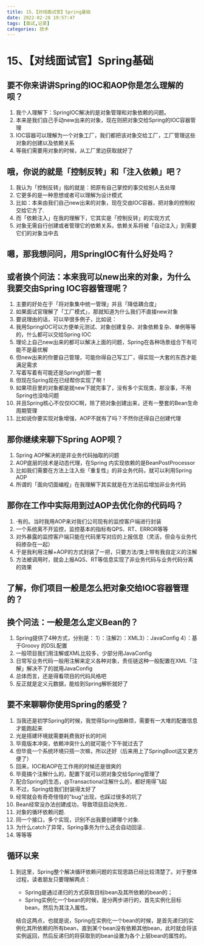 ```yaml
---
title: 15、【对线面试官】Spring基础
date: 2022-02-28 19:57:47
tags: [面试,记录]
categories: 技术
---
```

# 15、【对线面试官】Spring基础

## 要不你来讲讲Spring的IOC和AOP你是怎么理解的呗？

1. 我个人理解下：SpringIOC解决的是对象管理和对象依赖的问题。
2. 本来是我们自己手动new出来的对象，现在则把对象交给Spring的IOC容器管理
3. IOC容器可以理解为一个对象工厂，我们都把该对象交给工厂，工厂管理这些对象的创建以及依赖关系
4. 等我们需要用对象的时候，从工厂里边获取就好了

## 哦，你说的就是「控制反转」和「注入依赖」吧？

1. 我认为「控制反转」指的就是：把原有自己掌控的事交给别人去处理
2. 它更多的是一种思想或者可以理解为设计模式
3. 比如：本来由我们自己new出来的对象，现在交由IOC容器，把对象的控制权交给它方了.
4. 而「依赖注入」在我的理解下，它其实是「控制反转」的实现方式
5. 对象无需自行创建或者管理它的依赖关系，依赖关系将被「自动注入」到需要它们的对象当中去

## 嗯，那我想问问，用SpringIOC有什么好处吗？

## 或者换个问法：本来我可以new出来的对象，为什么我要交由Spring IOC容器管理呢？

1. 主要的好处在于「将对象集中统一管理」并且「降低耦合度」
2. 如果面试官理解了「工厂模式」，那就知道为什么我们不直接new对象
3. 要说理由的话，可以举很多例子，比如说：
4. 我用SpringIOC可以方便单元测试、对象创建复杂、对象依赖复杂、单例等等的，什么都可以交给Spring IOC
5. 理论上自己new出来的都可以解决上面的问题，Spring在各种场景组合下有可能不是最优解
6. 但new出来的你要自己管理，可能你得自己写工厂，得实现一大套的东西才能满足需求
7. 写着写着有可能还是Spring的那一套
8. 但现在Spring现在已经帮你实现了啊！
9. 如果项目里的对象都是就new下就完事了，没有多个实现类，那没事，不用Spring也没啥问题
10. 并且Spring核心不仅仅IOC啊，除了把对象创建出来，还有一整套的Bean生命周期管理
11. 比如说你要实现对象增强，AOP不就有了吗？不然你还得自己创建代理

## 那你继续来聊下Spring AOP呗？

1. Spring AOP解决的是非业务代码抽取的问题
2. AOP底层的技术是动态代理，在Spring 内实现依赖的是BeanPostProcessor
3. 比如我们需要在方法上注入些「重复性」的非业务代码，就可以利用Spring AOP
4. 所谓的「面向切面编程」在我理解下其实就是在方法前后增加非业务代码

## 那你在工作中实际用到过AOP去优化你的代码吗？

1. ·有的。当时我用AOP来对我们公司现有的监控客户端进行封装
2. 一个系统离不开监控，监控基本的指标有QPS、RT、ERROR等等
3. 对外暴露的监控客户端只能在代码里写对应的上报信息（灵活，但会与业务代码掺杂在一起）
4. 于是我利用注解+AOP的方式封装了一把，只要方法/类上带有我自定义的注解
5. 方法被调用时，就会上报AQS、RT等信息实现了非业务代码与业务代码分离的效果

## 了解，你们项目一般是怎么把对象交给IOC容器管理的？

## 换个问法：一般是怎么定义Bean的？

1. Spring提供了4种方式，分别是：
   1）：注解2）：XML3）：JavaConfig 4）：基于Groovy 的DSL配置
2. 一般项目我们用注解或XML比较多，少部分用JavaConfig
3. 日常写业务代码一般用注解来定义各种对象，责任链这种一般配置在XML「注解」解决不了的就用JavaConfig
4. 总体而言，还是得看项目的代码风格吧
5. 反正就是定义元数据，能给到Spring解析就好了

## 要不来聊聊你使用Spring的感受？

1. 当我还是初学Spring的时候，我觉得Spring很麻烦，需要有一大堆的配置信息才能跑起来
2. 光是搭建环境就需要耗费我好长的时间
3. 毕竟版本冲突，依赖冲突什么的就可能个下午就过去了
4. 但毕竟一个系统环境只搭一次嘛，所以还好（后来用上了SpringBoot这又更方便了）
5. 回来，IOC和AOP在工作用的时候还是很爽的
6. 毕竟搞个注解什么的，配置下就可以把对象交给Spring管理了
7. 配合Spring的生态，@Transactional注解什么的，都好用得飞起
8. 不过，Spring给我们封装得太好了
9. 经常就会有奇奇怪怪的"bug"出现，也踩过很多的坑了
10. Bean经常没办法创建成功，导致项目启动失败..
11. 对象的循环依赖问题.
12. 同一个接口，多个实现，识别不出我要创建哪个对象.
13. 为什么catch了异常，Spring事务为什么还会自动回滚..
14. 等等等

## 循环以来

1. 到这里，Spring整个解决循环依赖问题的实现思路已经比较清楚了。对于整体过程，读者朋友只要理解两点：

   - Spring是通过递归的方式获取目标bean及其所依赖的bean的；
   - Spring实例化一个bean的时候，是分两步进行的，首先实例化目标bean，然后为其注入属性。

   结合这两点，也就是说，Spring在实例化一个bean的时候，是首先递归的实例化其所依赖的所有bean，直到某个bean没有依赖其他bean，此时就会将该实例返回，然后反递归的将获取到的bean设置为各个上层bean的属性的。